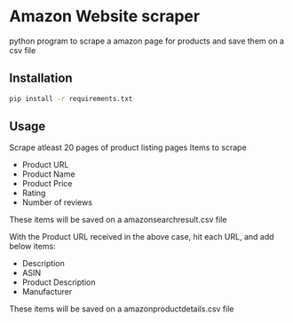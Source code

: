 # Amazon Website scraper

python program to scrape a amazon page for products and save them on a csv file

## Installation
```bash
pip install -r requirements.txt
```

## Usage
Scrape atleast 20 pages of product listing pages
Items to scrape

* Product URL
* Product Name
* Product Price
* Rating
* Number of reviews

These items will be saved on a amazonsearchresult.csv file

With the Product URL received in the above case, hit each URL, and add below items:
* Description
* ASIN
* Product Description
* Manufacturer

These items will be saved on a amazonproductdetails.csv file